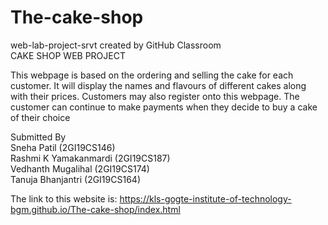 # The-cake-shop
web-lab-project-srvt created by GitHub Classroom<br/>
CAKE SHOP WEB PROJECT <br/>

This webpage is based on the ordering and selling the cake for each customer. It will display the names and flavours of different cakes along with their prices. Customers may also register onto this webpage. The customer can continue to make payments when they decide to buy a cake of their choice <br/>

Submitted By <br/>
Sneha Patil (2GI19CS146) <br/>
Rashmi K Yamakanmardi (2GI19CS187) <br/>
Vedhanth Mugalihal (2GI19CS174) <br/>
Tanuja Bhanjantri (2GI19CS164)

The link to this website is: https://kls-gogte-institute-of-technology-bgm.github.io/The-cake-shop/index.html
